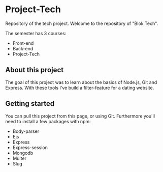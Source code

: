 # Project-Tech
Repository of the tech project.
Welcome to the repository of "Blok Tech".

The semester has 3 courses:
* Front-end
* Back-end
* Project-Tech

## About this project
The goal of this project was to learn about the basics of Node.js, Git and Express.
With these tools I've build a filter-feature for a dating website.

## Getting started

You can pull this project from this page, or using Git. Furthermore you'll need to install a few packages with npm:
* Body-parser
* Ejs
* Express
* Express-session
* Mongodb
* Multer
* Slug
